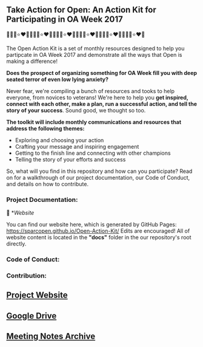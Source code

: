 ## Take Action for Open:  An Action Kit for Participating in OA Week 2017
:sparkling_heart::fireworks::heart_eyes_cat::star::heart::snake::sparkling_heart::fireworks::heart_eyes_cat::star::heart::snake::sparkling_heart::fireworks::heart_eyes_cat::star::heart::snake::sparkling_heart::fireworks::heart_eyes_cat::star::heart::snake::sparkling_heart::fireworks::heart_eyes_cat::star::heart::snake::sparkling_heart::fireworks::heart_eyes_cat::star::heart::snake:

The Open Action Kit is a set of monthly resources designed to help you partipcate in OA Week 2017 and demonstrate all the ways that Open is making a difference!

**Does the prospect of organizing something for OA Week fill you with deep seated terror of even low lying anxiety?**  

Never fear, we're compiling a bunch of resources and tooks to help everyone, from novices to veterans!  We're here to help you **get inspired, connect with each other, make a plan, run a successful action, and tell the story of your success**.  Sound good, we thought so too.

**The toolkit will include monthly communications and resources that address the following themes:**  

* Exploring and choosing your action
* Crafting your message and inspiring engagement
* Getting to the finish line and connecting with other champions
* Telling the story of your efforts and success

So, what will you find in this repository and how can you participate?  Read on for a walkthrough of our project documentation, our Code of Conduct, and details on how to contribute.

### Project Documentation:

:milky_way: **Website*

You can find our website here, which is generated by GitHub Pages: https://sparcopen.github.io/Open-Action-Kit/
Edits are encouraged!  All of website content is located in the **"docs"** folder in the our repository's root directly.  

### Code of Conduct:
### Contribution:







## [Project Website](https://sparcopen.github.io/Open-Action-Kit/)
## [Google Drive](https://drive.google.com/drive/folders/0B3LrgRFGBovxbmVWM0dyN1pmd0k)
## [Meeting Notes Archive](https://github.com/sparcopen/OA-Week-Toolkit/tree/master/meeting_notes)

